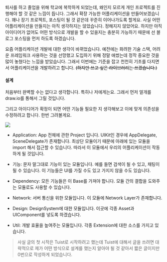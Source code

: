 퇴사를 하고 졸업을 위해 학교에 복학하게 되었는데, 왜인지 모르게 개인 프로젝트를 진행해야 할 것 같은 느낌이 듭니다. 그래서 확장 가능한 어플리케이션을 만들어보겠습니다. 꽤나 장기 프로젝트, 포스팅이 될 것 같은데 꾸준히 이어나가도록 할게요. 사실 어떤 어플리케이션을 만들지는 아직 생각하지는 않았습니다. 정해지지 않았어요. 하지만 아직 아이디어가 없어도 어떤 방식으로 개발을 할 수 있을지는 충분히 가능하기 때문에 선 블로그 포스팅을 먼저 하도록 하겠습니다.

요즘 어플리케이션 개발에 대한 생각이 바뀌었습니다. 예전에는 화려한 기술 스택, 어려운 프레임워크 사용하는 것을 선망했고 도입하기 위해 정말 애썼는데 정작 중요한 것을 많이 놓쳤다는 느낌을 받았습니다. 그래서 이번에는 기준을 잡고 천천히 기초를 다지면서 어플리케이션을 개발하려고 합니다. ~~(하지만 쓰고 싶은 라이브러리는 쓰겠습니다.)~~

#### 설계

처음부터 완벽할 수는 없다고 생각합니다. 특히나 저에게는요. 그래서 먼저 얼개를 draw.io를 통해서 그릴 것입니다.

그리고 아이디어가 확정이 되면 어떤 기능들 필요한 지 생각해보고 이에 맞게 의존성을 수정하려고 합니다. 한번 그려볼게요.

![](https://blog.kakaocdn.net/dn/coJPBI/btr7d9RpZ60/80trKYFfJ6fjchcRMwKmoK/img.png)

- Application: App 전체에 관한 Project 입니다. UIKit인 경우에 AppDelegate, SceneDelegate가 존재합니다. 최상단 모듈이기 때문에 아래에 있는 모듈을 import 해서 접근할 수 있습니다. 따라서 이 모듈에서 우리의 어플리케이션이 작동하게 될 것입니다.
- 기능: 문자 말그대로 기능이 있는 모듈입니다. 예를 들면 검색이 될 수 있고, 채팅이 될 수 있습니다. 이 기능들은 UI를 가질 수도 있고 가지지 않을 수도 있습니다.  
      
    
- Dependency: 모든 기능들은 이 Base를 가져야 합니다. 모듈 간의 결합을 도와주는 모듈로도 사용할 수 있습니다.   
      
    
- Network: 서버 통신을 위한 모듈입니다. 이 모듈에 Network Layer가 존재합니다.  
      
    
- Design: DesignSystem에 대한 모듈입니다. 이곳에 각종 Asset과 UIComponent를 넣도록 하겠습니다.  
      
    
- Util: 개발 효율을 높여주는 모듈입니다. 각종 Extension에 대한 소스를 가지고 있습니다.

> 사실 글의 첫 시작은 Tuist로 시작하려고 했는데 Tuist에 대해서 글을 쓰려면 대략적으로 제가 어떤 방식으로 설계를 했는지 알아야 될 것 같아서 짧은 글이지만 0번으로 작성하게 되었습니다.